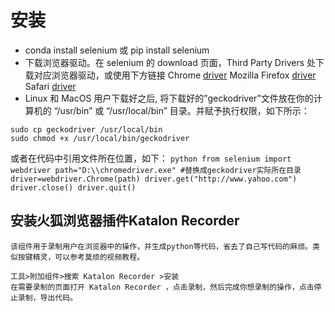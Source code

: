 

# 安装

   * conda install selenium 或 pip install selenium
   * 下载浏览器驱动。在 selenium 的 download 页面，Third Party Drivers 处下载对应浏览器驱动，或使用下方链接
        Chrome [driver](https://sites.google.com/a/chromium.org/chromedriver/downloads)
        Mozilla Firefox [driver](https://github.com/mozilla/geckodriver/)
        Safari [driver](https://webkit.org/blog/6900/webdriver-support-in-safari-10/)
   * Linux 和 MacOS 用户下载好之后, 将下载好的”geckodriver”文件放在你的计算机的 “/usr/bin” 或 “/usr/local/bin” 目录。并赋予执行权限，如下所示：
```shell
sudo cp geckodriver /usr/local/bin
sudo chmod +x /usr/local/bin/geckodriver
```

或者在代码中引用文件所在位置，如下：
``python
  from selenium import webdriver
  path="D:\\chromedriver.exe" #替换成geckodriver实际所在目录
  driver=webdriver.Chrome(path)
  driver.get("http://www.yahoo.com")
  driver.close()
  driver.quit()
``


## 安装火狐浏览器插件Katalon Recorder

    该组件用于录制用户在浏览器中的操作，并生成python等代码，省去了自己写代码的麻烦。类似按键精灵，可以参考莫烦的视频教程。

    工具>附加组件>搜索 Katalon Recorder >安装
    在需要录制的页面打开 Katalon Recorder ，点击录制，然后完成你想录制的操作，点击停止录制，导出代码。
